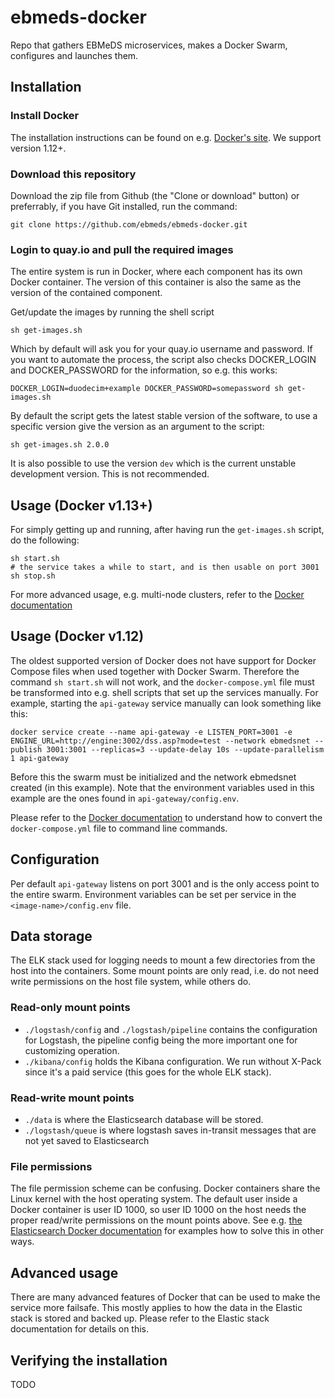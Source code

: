 # ebmeds-docker
Repo that gathers EBMeDS microservices, makes a Docker Swarm, configures and launches them.

## Installation

### Install Docker
The installation instructions can be found on e.g. [Docker's site](https://www.docker.com). We support version 1.12+.

### Download this repository
Download the zip file from Github (the "Clone or download" button) or preferrably, if you have Git installed, run the command:

```
git clone https://github.com/ebmeds/ebmeds-docker.git
```

### Login to quay.io and pull the required images
The entire system is run in Docker, where each component has its own Docker container. The version of this container is also the same as the version of the contained component.

Get/update the images by running the shell script

```
sh get-images.sh
```

Which by default will ask you for your quay.io username and password. If you want to automate the process, the script also checks DOCKER_LOGIN and DOCKER_PASSWORD for the information, so e.g. this works:

```
DOCKER_LOGIN=duodecim+example DOCKER_PASSWORD=somepassword sh get-images.sh
```

By default the script gets the latest stable version of the software, to use a specific version give the version as an argument to the script:

```
sh get-images.sh 2.0.0
```

It is also possible to use the version `dev` which is the current unstable development version. This is not recommended.

## Usage (Docker v1.13+)
For simply getting up and running, after having run the `get-images.sh` script, do the following:

```
sh start.sh
# the service takes a while to start, and is then usable on port 3001
sh stop.sh
```

For more advanced usage, e.g. multi-node clusters, refer to the [Docker documentation](https://docs.docker.com/)

## Usage (Docker v1.12)
The oldest supported version of Docker does not have support for Docker Compose files when used together with Docker Swarm. Therefore the command `sh start.sh` will not work, and the `docker-compose.yml` file must be transformed into e.g. shell scripts that set up the services manually. For example, starting the `api-gateway` service manually can look something like this:

```
docker service create --name api-gateway -e LISTEN_PORT=3001 -e ENGINE_URL=http://engine:3002/dss.asp?mode=test --network ebmedsnet --publish 3001:3001 --replicas=3 --update-delay 10s --update-parallelism 1 api-gateway
```

Before this the swarm must be initialized and the network ebmedsnet created (in this example). Note that the environment variables used in this example are the ones found in `api-gateway/config.env`.

Please refer to the [Docker documentation](https://docs.docker.com/) to understand how to convert the `docker-compose.yml` file to command line commands.

## Configuration

Per default `api-gateway` listens on port 3001 and is the only access point to the entire swarm. Environment variables can be set per service in the `<image-name>/config.env` file.

## Data storage

The ELK stack used for logging needs to mount a few directories from the host into the containers. Some mount points are only read, i.e. do not need write permissions on the host file system, while others do.

### Read-only mount points

* `./logstash/config` and `./logstash/pipeline` contains the configuration for Logstash, the pipeline config being the more important one for customizing operation.
* `./kibana/config` holds the Kibana configuration. We run without X-Pack since it's a paid service (this goes for the whole ELK stack).

### Read-write mount points

* `./data` is where the Elasticsearch database will be stored.
* `./logstash/queue` is where logstash saves in-transit messages that are not yet saved to Elasticsearch

### File permissions

The file permission scheme can be confusing. Docker containers share the Linux kernel with the host operating system. The default user inside a Docker container is user ID 1000, so user ID 1000 on the host needs the proper read/write permissions on the mount points above. See e.g. [the Elasticsearch Docker documentation](https://www.elastic.co/guide/en/elasticsearch/reference/current/docker.html) for examples how to solve this in other ways.

## Advanced usage

There are many advanced features of Docker that can be used to make the service more failsafe. This mostly applies to how the data in the Elastic stack is stored and backed up. Please refer to the Elastic stack documentation for details on this.

## Verifying the installation

TODO